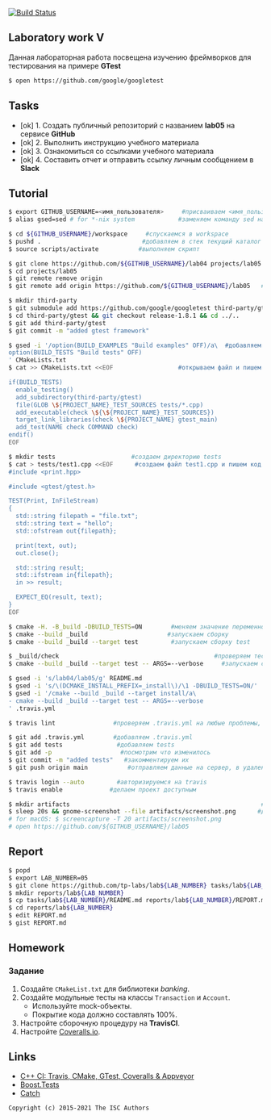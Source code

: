 [![Build Status](https://travis-ci.com/Sudar-Kudr/lab05.svg?branch=main)](https://travis-ci.com/Sudar-Kudr/lab05)
## Laboratory work V

Данная лабораторная работа посвещена изучению фреймворков для тестирования на примере **GTest**

```sh
$ open https://github.com/google/googletest
```

## Tasks

- [ok] 1. Создать публичный репозиторий с названием **lab05** на сервисе **GitHub**
- [ok] 2. Выполнить инструкцию учебного материала
- [ok] 3. Ознакомиться со ссылками учебного материала
- [ok] 4. Составить отчет и отправить ссылку личным сообщением в **Slack**

## Tutorial

```sh
$ export GITHUB_USERNAME=<имя_пользователя>     #присваиваем <имя_пользователя> в переменную GITHUB_USERNAME
$ alias gsed=sed # for *-nix system            #заменяем команду sed на gsed
```

```sh
$ cd ${GITHUB_USERNAME}/workspace     #спускаемся в workspace
$ pushd .                            #добавляем в стек текущий каталог
$ source scripts/activate           #выполняем скрипт
```

```sh
$ git clone https://github.com/${GITHUB_USERNAME}/lab04 projects/lab05   #клонируем репозиторий из lab04 в директорию projects/lab05
$ cd projects/lab05                                                     #переходим директорию projects/lab05
$ git remote remove origin                                             #удаляем старую ссылку репозитория
$ git remote add origin https://github.com/${GITHUB_USERNAME}/lab05   #добавляем ссылку репозитория в управление репозиториями
```

```sh
$ mkdir third-party                                                          #создаем папку third-party
$ git submodule add https://github.com/google/googletest third-party/gtest     #Создаем подмодуль gtest, клонируем в него библиотеку Gtest
$ cd third-party/gtest && git checkout release-1.8.1 && cd ../..             #спускаемся в папку third-party/gtest, создаем ветку release-1.8.1 в нашем подмодуле, и возвращаемся в обратно
$ git add third-party/gtest                                                    #добавляем third-party/gtest
$ git commit -m "added gtest framework"                                      #закомментируем его
```

```sh
$ gsed -i '/option(BUILD_EXAMPLES "Build examples" OFF)/a\  #добавляем в CMakeLists.txt переменную, отвечающую за сборку тестов
option(BUILD_TESTS "Build tests" OFF)
' CMakeLists.txt
$ cat >> CMakeLists.txt <<EOF                  #открываем файл и пишем данные от EOF до EOF

if(BUILD_TESTS)
  enable_testing()
  add_subdirectory(third-party/gtest)
  file(GLOB \${PROJECT_NAME}_TEST_SOURCES tests/*.cpp)
  add_executable(check \${\${PROJECT_NAME}_TEST_SOURCES})
  target_link_libraries(check \${PROJECT_NAME} gtest_main)
  add_test(NAME check COMMAND check)
endif()
EOF
```

```sh
$ mkdir tests                     #создаем директорию tests
$ cat > tests/test1.cpp <<EOF      #создаем файл test1.cpp и пишем код от EOF до EOF
#include <print.hpp> 

#include <gtest/gtest.h>

TEST(Print, InFileStream)
{
  std::string filepath = "file.txt";
  std::string text = "hello";
  std::ofstream out{filepath};

  print(text, out);
  out.close();

  std::string result;
  std::ifstream in{filepath};
  in >> result;

  EXPECT_EQ(result, text);
}
EOF
```

```sh
$ cmake -H. -B_build -DBUILD_TESTS=ON        #меняем значение переменной BUILD TESTS на ON
$ cmake --build _build                      #запускаем сборку
$ cmake --build _build --target test         #запускаем сборку test
```

```sh
$ _build/check                                           #проверяем тесты с помощью Gtest
$ cmake --build _build --target test -- ARGS=--verbose     #запускаем сборку test
```

```sh
$ gsed -i 's/lab04/lab05/g' README.md                                               #поменяем в README.md все строки lab04 на lab05
$ gsed -i 's/\(DCMAKE_INSTALL_PREFIX=_install\)/\1 -DBUILD_TESTS=ON/' .travis.yml     #добавляем в .travis.yml строку
$ gsed -i '/cmake --build _build --target install/a\                                #добавляем в .travis.yml команду
- cmake --build _build --target test -- ARGS=--verbose
' .travis.yml
```

```sh
$ travis lint                #проверяем .travis.yml на любые проблемы, которые он может обнаружить
```

```sh
$ git add .travis.yml        #добавляем .travis.yml
$ git add tests               #добавляем tests
$ git add -p                   #посмотрим что изменилось
$ git commit -m "added tests"   #закомментируем их
$ git push origin main           #отправляем данные на сервер, в удаленный репозиторий main
```

```sh
$ travis login --auto         #авторизируемся на travis
$ travis enable             #делаем проект доступным
```

```sh
$ mkdir artifacts                                                     #создаем директорию artifacts
$ sleep 20s && gnome-screenshot --file artifacts/screenshot.png      #делаем скриншот экрана переместим его в директорию artifacts
# for macOS: $ screencapture -T 20 artifacts/screenshot.png         
# open https://github.com/${GITHUB_USERNAME}/lab05                 
```

## Report

```sh
$ popd                                                                           #удаляем из стека текущий каталог
$ export LAB_NUMBER=05                                                          #присваиваем 05 в переменную LAB_NUMBER
$ git clone https://github.com/tp-labs/lab${LAB_NUMBER} tasks/lab${LAB_NUMBER} #клонируем из ссылки в директорию (в наше случае-tasks/lab05)
$ mkdir reports/lab${LAB_NUMBER}                                              #создаем директорию (в наше случае- lab05)                                      
$ cp tasks/lab${LAB_NUMBER}/README.md reports/lab${LAB_NUMBER}/REPORT.md     #спускаемся в директорию (в наше случае- lab05)
$ cd reports/lab${LAB_NUMBER}                                               #копируем из одной директории в другую
$ edit REPORT.md                                                           #редактируем REPORT.md
$ gist REPORT.md                                                          #сохраняем REPORT.md
```

## Homework

### Задание
1. Создайте `CMakeList.txt` для библиотеки *banking*.
2. Создайте модульные тесты на классы `Transaction` и `Account`.
    * Используйте mock-объекты.
    * Покрытие кода должно составлять 100%.
3. Настройте сборочную процедуру на **TravisCI**.
4. Настройте [Coveralls.io](https://coveralls.io/).

## Links

- [C++ CI: Travis, CMake, GTest, Coveralls & Appveyor](http://david-grs.github.io/cpp-clang-travis-cmake-gtest-coveralls-appveyor/)
- [Boost.Tests](http://www.boost.org/doc/libs/1_63_0/libs/test/doc/html/)
- [Catch](https://github.com/catchorg/Catch2)

```
Copyright (c) 2015-2021 The ISC Authors
```
